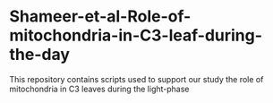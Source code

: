 # Shameer-et-al-Role-of-mitochondria-in-C3-leaf-during-the-day
This repository contains scripts used to support our study the role of mitochondria in C3 leaves during the light-phase

